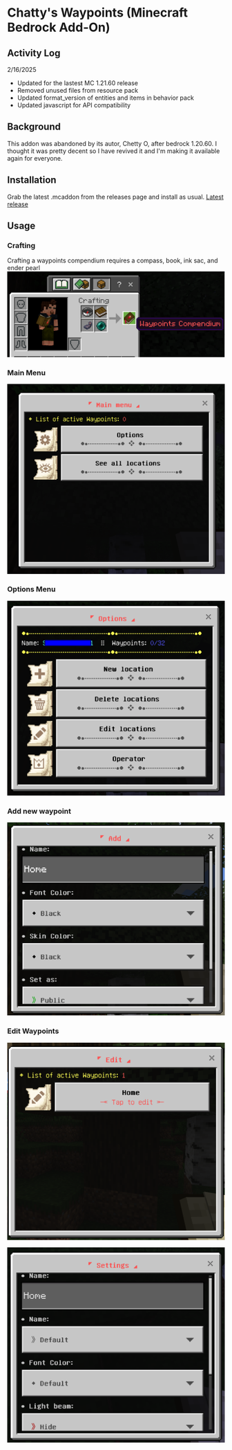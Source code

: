 # Chatty's Waypoints (Minecraft Bedrock Add-On)
## Activity Log
2/16/2025
- Updated for the lastest MC 1.21.60 release
- Removed unused files from resource pack
- Updated format_version of entities and items in behavior pack
- Updated javascript for API compatibility

## Background
This addon was abandoned by its autor, Chetty O, after bedrock 1.20.60.  I thought it was pretty decent so I have revived it and I'm making it available again for everyone.

## Installation
Grab the latest .mcaddon from the releases page and install as usual.
[Latest release](https://github.com/shaiku/waypoints/releases/latest)
## Usage
### Crafting
Crafting a waypoints compendium requires a compass, book, ink sac, and ender pearl
![](img/crafting.png)

### Main Menu
![](img/main_menu.png)

### Options Menu
![](img/options_menu.png)

### Add new waypoint
![](img/add_menu.png)

### Edit Waypoints
![](img/edit_menu1.png)

![](img/edit_menu2.png)
